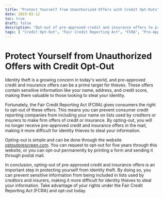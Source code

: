 ```yaml
---
title: "Protect Yourself from Unauthorized Offers with Credit Opt-Outs"
date: 2023-02-12
toc: true
draft: false
description: "Opt-out of pre-approved credit and insurance offers to prevent consumer credit reporting companies from providing your information to businesses and reduce the risk of identity theft."
tags: [ "Credit Opt-Out", "Fair Credit Reporting Act", "FCRA", "Pre-Approved Offers", "Identity Theft Prevention", "Consumer Credit Reporting Companies"]
---
```


# Protect Yourself from Unauthorized Offers with Credit Opt-Out

Identity theft is a growing concern in today's world, and pre-approved credit and insurance offers can be a prime target for thieves. These offers contain sensitive information like your name, address, and credit score, making them valuable to those looking to steal your identity.

Fortunately, the Fair Credit Reporting Act (FCRA) gives consumers the right to opt-out of these offers. This means you can prevent consumer credit reporting companies from including your name on lists used by creditors or insurers to make firm offers of credit or insurance. By opting-out, you will no longer receive pre-approved credit and insurance offers in the mail, making it more difficult for identity thieves to steal your information.

Opting-out is simple and can be done through the website [optoutprescreen.com](https://www.optoutprescreen.com/). You can request to opt-out for five years through this website, or you can opt-out permanently by printing a form and sending it through postal mail.

In conclusion, opting-out of pre-approved credit and insurance offers is an important step in protecting yourself from identity theft. By doing so, you can prevent sensitive information from being included in lists used by creditors and insurers, making it more difficult for identity thieves to steal your information. Take advantage of your rights under the Fair Credit Reporting Act (FCRA) and opt-out today.
